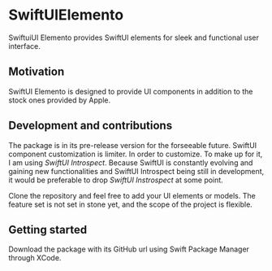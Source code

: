 # SwiftUIElemento

SwiftuiUI Elemento provides SwiftUI elements for sleek and functional user interface.

## Motivation

SwiftUI Elemento is designed to provide UI components in addition to the stock ones provided by Apple.

## Development and contributions

The package is in its pre-release version for the forseeable future. SwiftUI component customization is limiter. In order to customize. To make up for it, I am using *SwiftUI Introspect*. Because SwiftUI is constantly evolving and gaining new functionalities and SwiftUI Introspect being still in development, it would be preferable to drop *SwiftUI Instrospect* at some point.

Clone the repository and feel free to add your UI elements or models. The feature set is not set in stone yet, and the scope of the project is flexible. 

## Getting started

Download the package with its GitHub url using Swift Package Manager through XCode.
